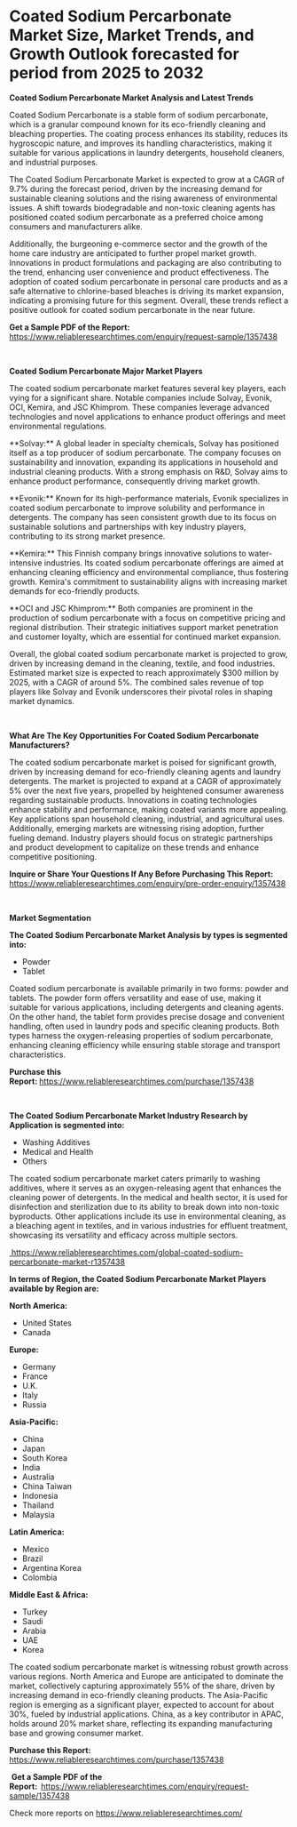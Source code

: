 <p><h1>Coated Sodium Percarbonate Market Size, Market Trends, and Growth Outlook forecasted for period from 2025 to 2032</h1></p><p><strong>Coated Sodium Percarbonate Market Analysis and Latest Trends</strong></p>
<p><p>Coated Sodium Percarbonate is a stable form of sodium percarbonate, which is a granular compound known for its eco-friendly cleaning and bleaching properties. The coating process enhances its stability, reduces its hygroscopic nature, and improves its handling characteristics, making it suitable for various applications in laundry detergents, household cleaners, and industrial purposes. </p><p>The Coated Sodium Percarbonate Market is expected to grow at a CAGR of 9.7% during the forecast period, driven by the increasing demand for sustainable cleaning solutions and the rising awareness of environmental issues. A shift towards biodegradable and non-toxic cleaning agents has positioned coated sodium percarbonate as a preferred choice among consumers and manufacturers alike. </p><p>Additionally, the burgeoning e-commerce sector and the growth of the home care industry are anticipated to further propel market growth. Innovations in product formulations and packaging are also contributing to the trend, enhancing user convenience and product effectiveness. The adoption of coated sodium percarbonate in personal care products and as a safe alternative to chlorine-based bleaches is driving its market expansion, indicating a promising future for this segment. Overall, these trends reflect a positive outlook for coated sodium percarbonate in the near future.</p></p>
<p><strong>Get a Sample PDF of the Report:&nbsp;</strong> <a href="https://www.reliableresearchtimes.com/enquiry/request-sample/1357438?utm_campaign=2627&utm_medium=2&utm_source=Github&utm_content=ia&utm_term=31032025&utm_id=coated-sodium-percarbonate">https://www.reliableresearchtimes.com/enquiry/request-sample/1357438</a></p>
<p>&nbsp;</p>
<p><strong>Coated Sodium Percarbonate Major Market Players</strong></p>
<p><p>The coated sodium percarbonate market features several key players, each vying for a significant share. Notable companies include Solvay, Evonik, OCI, Kemira, and JSC Khimprom. These companies leverage advanced technologies and novel applications to enhance product offerings and meet environmental regulations.</p><p>**Solvay:** A global leader in specialty chemicals, Solvay has positioned itself as a top producer of sodium percarbonate. The company focuses on sustainability and innovation, expanding its applications in household and industrial cleaning products. With a strong emphasis on R&D, Solvay aims to enhance product performance, consequently driving market growth.</p><p>**Evonik:** Known for its high-performance materials, Evonik specializes in coated sodium percarbonate to improve solubility and performance in detergents. The company has seen consistent growth due to its focus on sustainable solutions and partnerships with key industry players, contributing to its strong market presence.</p><p>**Kemira:** This Finnish company brings innovative solutions to water-intensive industries. Its coated sodium percarbonate offerings are aimed at enhancing cleaning efficiency and environmental compliance, thus fostering growth. Kemira's commitment to sustainability aligns with increasing market demands for eco-friendly products.</p><p>**OCI and JSC Khimprom:** Both companies are prominent in the production of sodium percarbonate with a focus on competitive pricing and regional distribution. Their strategic initiatives support market penetration and customer loyalty, which are essential for continued market expansion.</p><p>Overall, the global coated sodium percarbonate market is projected to grow, driven by increasing demand in the cleaning, textile, and food industries. Estimated market size is expected to reach approximately $300 million by 2025, with a CAGR of around 5%. The combined sales revenue of top players like Solvay and Evonik underscores their pivotal roles in shaping market dynamics.</p></p>
<p>&nbsp;</p>
<p><strong>What Are The Key Opportunities For Coated Sodium Percarbonate Manufacturers?</strong></p>
<p><p>The coated sodium percarbonate market is poised for significant growth, driven by increasing demand for eco-friendly cleaning agents and laundry detergents. The market is projected to expand at a CAGR of approximately 5% over the next five years, propelled by heightened consumer awareness regarding sustainable products. Innovations in coating technologies enhance stability and performance, making coated variants more appealing. Key applications span household cleaning, industrial, and agricultural uses. Additionally, emerging markets are witnessing rising adoption, further fueling demand. Industry players should focus on strategic partnerships and product development to capitalize on these trends and enhance competitive positioning.</p></p>
<p><strong>Inquire or Share Your Questions If Any Before Purchasing This Report:</strong> <a href="https://www.reliableresearchtimes.com/enquiry/pre-order-enquiry/1357438?utm_campaign=2627&utm_medium=2&utm_source=Github&utm_content=ia&utm_term=31032025&utm_id=coated-sodium-percarbonate">https://www.reliableresearchtimes.com/enquiry/pre-order-enquiry/1357438</a></p>
<p>&nbsp;</p>
<p><strong>Market Segmentation</strong></p>
<p><strong>The Coated Sodium Percarbonate Market Analysis by types is segmented into:</strong></p>
<p><ul><li>Powder</li><li>Tablet</li></ul></p>
<p><p>Coated sodium percarbonate is available primarily in two forms: powder and tablets. The powder form offers versatility and ease of use, making it suitable for various applications, including detergents and cleaning agents. On the other hand, the tablet form provides precise dosage and convenient handling, often used in laundry pods and specific cleaning products. Both types harness the oxygen-releasing properties of sodium percarbonate, enhancing cleaning efficiency while ensuring stable storage and transport characteristics.</p></p>
<p><strong>Purchase this Report:&nbsp;</strong><a href="https://www.reliableresearchtimes.com/purchase/1357438?utm_campaign=2627&utm_medium=2&utm_source=Github&utm_content=ia&utm_term=31032025&utm_id=coated-sodium-percarbonate">https://www.reliableresearchtimes.com/purchase/1357438</a></p>
<p>&nbsp;</p>
<p><strong>The Coated Sodium Percarbonate Market Industry Research by Application is segmented into:</strong></p>
<p><ul><li>Washing Additives</li><li>Medical and Health</li><li>Others</li></ul></p>
<p><p>The coated sodium percarbonate market caters primarily to washing additives, where it serves as an oxygen-releasing agent that enhances the cleaning power of detergents. In the medical and health sector, it is used for disinfection and sterilization due to its ability to break down into non-toxic byproducts. Other applications include its use in environmental cleaning, as a bleaching agent in textiles, and in various industries for effluent treatment, showcasing its versatility and efficacy across multiple sectors.</p></p>
<p><a href="https://www.reliableresearchtimes.com/global-coated-sodium-percarbonate-market-r1357438?utm_campaign=2627&utm_medium=2&utm_source=Github&utm_content=ia&utm_term=31032025&utm_id=coated-sodium-percarbonate">&nbsp;https://www.reliableresearchtimes.com/global-coated-sodium-percarbonate-market-r1357438</a></p>
<p><strong>In terms of Region, the Coated Sodium Percarbonate Market Players available by Region are:</strong></p>
<p>
    <p> <strong> North America: </strong>
        <ul>
            <li>United States</li>
            <li>Canada</li>
        </ul>
        </p> 
    <p> <strong> Europe: </strong>
        <ul>
            <li>Germany</li>
            <li>France</li>
            <li>U.K.</li>
            <li>Italy</li>
            <li>Russia</li>
        </ul>
        </p> 
    <p> <strong> Asia-Pacific: </strong>
        <ul>
            <li>China</li>
            <li>Japan</li>
            <li>South Korea</li>
            <li>India</li>
            <li>Australia</li>
            <li>China Taiwan</li>
            <li>Indonesia</li>
            <li>Thailand</li>
            <li>Malaysia</li>
        </ul>
        </p> 
    <p> <strong> Latin America: </strong>
        <ul>
            <li>Mexico</li>
            <li>Brazil</li>
            <li>Argentina Korea</li>
            <li>Colombia</li>
        </ul>
        </p> 
    <p> <strong> Middle East & Africa: </strong>
        <ul>
            <li>Turkey</li>
            <li>Saudi</li>
            <li>Arabia</li>
            <li>UAE</li>
            <li>Korea</li>
        </ul>
    </p>
    </p>
<p><p>The coated sodium percarbonate market is witnessing robust growth across various regions. North America and Europe are anticipated to dominate the market, collectively capturing approximately 55% of the share, driven by increasing demand in eco-friendly cleaning products. The Asia-Pacific region is emerging as a significant player, expected to account for about 30%, fueled by industrial applications. China, as a key contributor in APAC, holds around 20% market share, reflecting its expanding manufacturing base and growing consumer market.</p></p>
<p><strong>Purchase this Report: </strong><a href="https://www.reliableresearchtimes.com/purchase/1357438?utm_campaign=2627&utm_medium=2&utm_source=Github&utm_content=ia&utm_term=31032025&utm_id=coated-sodium-percarbonate">https://www.reliableresearchtimes.com/purchase/1357438</a></p>
<p>&nbsp;<strong>Get a Sample PDF of the Report:&nbsp;&nbsp;</strong><a href="https://www.reliableresearchtimes.com/enquiry/request-sample/1357438?utm_campaign=2627&utm_medium=2&utm_source=Github&utm_content=ia&utm_term=31032025&utm_id=coated-sodium-percarbonate">https://www.reliableresearchtimes.com/enquiry/request-sample/1357438</a></p>
<p><strong></strong></p>
<p>Check more reports on <a href="https://www.reliableresearchtimes.com/?utm_campaign=2627&utm_medium=2&utm_source=Github&utm_content=ia&utm_term=31032025&utm_id=coated-sodium-percarbonate">https://www.reliableresearchtimes.com/</a></p>